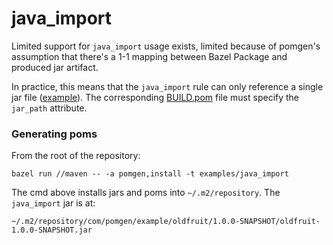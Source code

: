 # java_import

Limited support for `java_import` usage exists, limited because of pomgen's assumption that there's a 1-1 mapping between Bazel Package and produced jar artifact.

In practice, this means that the `java_import` rule can only reference a single jar file ([example](oldfruit/BUILD)). The corresponding [BUILD.pom](oldfruit/MVN-INF/BUILD.pom) file must specify the `jar_path` attribute.


### Generating poms

From the root of the repository:

```
bazel run //maven -- -a pomgen,install -t examples/java_import
```

The cmd above installs jars and poms into `~/.m2/repository`. The `java_import` jar is at:
```
~/.m2/repository/com/pomgen/example/oldfruit/1.0.0-SNAPSHOT/oldfruit-1.0.0-SNAPSHOT.jar
```
